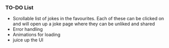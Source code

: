 ### TO-DO List
 - Scrollable list of jokes in the favourites. Each of these can be clicked on and will open up a joke page where they can be unliked and shared
 - Error handling
 - Animations for loading
 - juice up the UI

